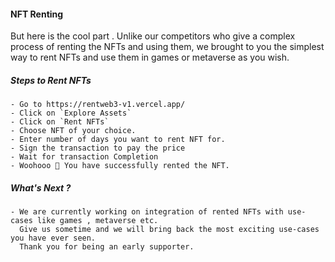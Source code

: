 #### NFT Renting

But here is the cool part .
Unlike our competitors who give a complex process of renting the NFTs and using them,
we brought to you the simplest way to rent NFTs and use them in games or metaverse as you wish.

##### Steps to Rent NFTs
  
    - Go to https://rentweb3-v1.vercel.app/
    - Click on `Explore Assets`
    - Click on `Rent NFTs`
    - Choose NFT of your choice.
    - Enter number of days you want to rent NFT for.
    - Sign the transaction to pay the price
    - Wait for transaction Completion 
    - Woohooo 🥳 You have successfully rented the NFT.
    
##### What's Next ?
    - We are currently working on integration of rented NFTs with use-cases like games , metaverse etc.
      Give us sometime and we will bring back the most exciting use-cases you have ever seen.
      Thank you for being an early supporter.
      
